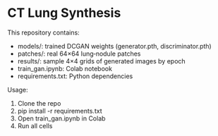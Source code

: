 # CT Lung Synthesis

This repository contains:

- models/: trained DCGAN weights (generator.pth, discriminator.pth)
- patches/: real 64×64 lung‐nodule patches
- results/: sample 4×4 grids of generated images by epoch
- train_gan.ipynb: Colab notebook
- requirements.txt: Python dependencies

Usage:
1) Clone the repo  
2) pip install -r requirements.txt  
3) Open train_gan.ipynb in Colab  
4) Run all cells

